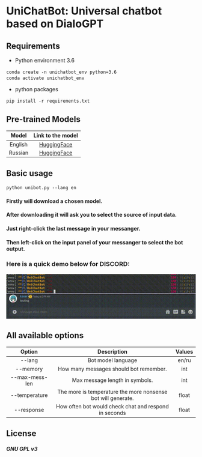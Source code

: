 # UniChatBot: Universal chatbot based on DialoGPT

## Requirements
- Python environment 3.6
```
conda create -n unichatbot_env python=3.6
conda activate unichatbot_env
```
- python packages
```
pip install -r requirements.txt
```

## Pre-trained Models

|               Model               |                             Link to the model                             | 
|:---------------------------------:|:-------------------------------------------------------------------------:|
|              English              |      [HuggingFace](https://huggingface.co/microsoft/DialoGPT-medium)      |
|              Russian              | [HuggingFace](https://huggingface.co/Grossmend/rudialogpt3_medium_based_on_gpt2) |

## Basic usage

```
python unibot.py --lang en
```
#### Firstly will download a chosen model.
#### After downloading it will ask you to select the source of input data.
#### Just right-click the last message in your messanger.
#### Then left-click on the input panel of your messanger to select the bot output.

### Here is a quick demo below for DISCORD:

![how-to-use-bot GIF](usage.gif)

## All available options

|     Option     |                         Description                          | Values |
|:--------------:|:------------------------------------------------------------:|:------:|
|     --lang     |                      Bot model language                      | en/ru  |
|    --memory    |            How many messages should bot remember.            |  int   |
| --max-mess-len |                Max message length in symbols.                |  int   |
| --temperature  | The more is temperature the more nonsense bot will generate. |  float |
|   --response   |    How often bot would check chat and respond in seconds     |  float |


## License
##### GNU GPL v3
